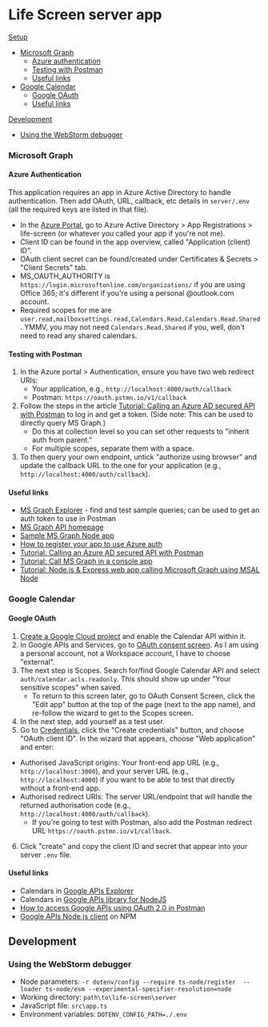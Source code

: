 # Life Screen server app

[Setup](#setup)
- [Microsoft Graph](#microsoft-graph)
  - [Azure authentication](#azure-authentication)
  - [Testing with Postman](#testing-with-postman)
  - [Useful links](#useful-links)
- [Google Calendar](#google-calendar)
  - [Google OAuth](#google-oauth)
  - [Useful links](#useful-links-1)

[Development](#development)
- [Using the WebStorm debugger](#using-the-webstorm-debugger)

### Microsoft Graph

#### Azure Authentication

This application requires an app in Azure Active Directory to handle authentication. Then add OAuth, URL, callback, etc details in `server/.env` (all the required keys are listed in that file).

- In the [Azure Portal](https://portal.azure.com), go to Azure Active Directory > App Registrations > life-screen (or whatever you called your app if you're not me).
- Client ID can be found in the app overview, called "Application (client) ID".
- OAuth client secret can be found/created under Certificates & Secrets > "Client Secrets" tab.
- MS_OAUTH_AUTHORITY is `https://login.microsoftonline.com/organizations/` if you are using Office 365; it's different if you're using a personal @outlook.com account.
- Required scopes for me are `user.read,mailboxsettings.read,Calendars.Read,Calendars.Read.Shared`. YMMV, you may not need `Calendars.Read.Shared` if you, well, don't need to read any shared calendars.

#### Testing with Postman

1. In the Azure portal > Authentication, ensure you have two web redirect URIs:
    - Your application, e.g., `http://localhost:4000/auth/callback`
    - Postman: `https://oauth.pstmn.io/v1/callback`
2. Follow the steps in the article [Tutorial: Calling an Azure AD secured API with Postman](https://dev.to/425show/calling-an-azure-ad-secured-api-with-postman-22co) to log in and get a token. (Side note: This can be used to directly query MS Graph.) 
   - Do this at collection level so you can set other requests to "inherit auth from parent."
   - For multiple scopes, separate them with a space.
3. To then query your own endpoint, untick "authorize using browser" and update the callback URL to the one for your application (e.g., `http://localhost:4000/auth/callback`).

#### Useful links

* [MS Graph Explorer](https://developer.microsoft.com/en-us/graph/graph-explorer) - find and test sample queries; can be used to get an auth token to use in Postman
* [MS Graph API homepage](https://developer.microsoft.com/en-us/graph/rest-api)
* [Sample MS Graph Node app](https://github.com/microsoftgraph/msgraph-sample-nodeexpressapp)
* [How to register your app to use Azure auth](https://learn.microsoft.com/en-us/azure/active-directory/develop/quickstart-register-app)
* [Tutorial: Calling an Azure AD secured API with Postman](https://dev.to/425show/calling-an-azure-ad-secured-api-with-postman-22co)
* [Tutorial: Call MS Graph in a console app](https://learn.microsoft.com/en-us/azure/active-directory/develop/tutorial-v2-nodejs-console)
* [Tutorial: Node.js & Express web app calling Microsoft Graph using MSAL Node](https://github.com/Azure-Samples/ms-identity-javascript-nodejs-tutorial/blob/main/2-Authorization/1-call-graph/README.md)

### Google Calendar

#### Google OAuth

1. [Create a Google Cloud project](https://developers.google.com/workspace/guides/create-project) and enable the Calendar API within it.
2. In Google APIs and Services, go to [OAuth consent screen](https://console.cloud.google.com/apis/credentials/consent?project=life-screen). As I am using a personal account, not a Workspace account, I have to choose "external". 
3. The next step is Scopes. Search for/find Google Calendar API and select `auth/calendar.acls.readonly`. This should show up under "Your sensitive scopes" when saved.
   - To return to this screen later, go to OAuth Consent Screen, click the "Edit app" button at the top of the page (next to the app name), and re-follow the wizard to get to the Scopes screen.
4. In the next step, add yourself as a test user.
5. Go to [Credentials](https://console.cloud.google.com/apis/credentials?project=life-screen), click the "Create credentials" button, and choose "OAuth client ID". In the wizard that appears, choose "Web application" and enter:
  - Authorised JavaScript origins: Your front-end app URL (e.g., `http://localhost:3000`), and your server URL (e.g., `http://localhost:4000`) if you want to be able to test that directly without a front-end app.
  - Authorised redirect URIs: The server URL/endpoint that will handle the returned authorisation code (e.g., `http://localhost:4000/auth/callback`). 
    - If you're going to test with Postman, also add the Postman redirect URL `https://oauth.pstmn.io/v1/callback`.
6. Click "create" and copy the client ID and secret that appear into your server `.env` file.

#### Useful links

* Calendars in [Google APIs Explorer](https://developers.google.com/calendar/api/v3/reference/calendars/get?apix_params=%7B%22calendarId%22%3A%22primary%22%7D)
* Calendars in [Google APIs library for NodeJS](https://googleapis.dev/nodejs/googleapis/latest/calendar/index.html)
* [How to access Google APIs using OAuth 2.0 in Postman](https://blog.postman.com/how-to-access-google-apis-using-oauth-in-postman/)
* [Google APIs Node.js client](https://www.npmjs.com/package/googleapis) on NPM

## Development

### Using the WebStorm debugger
- Node parameters: `-r dotenv/config --require ts-node/register  --loader ts-node/esm --experimental-specifier-resolution=node`
- Working directory: `path\to\life-screen\server`
- JavaScript file: `src\app.ts`
- Environment variables: `DOTENV_CONFIG_PATH=./.env`
